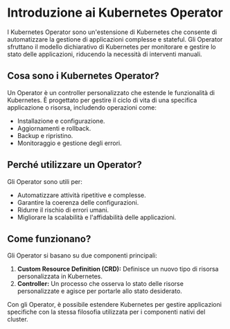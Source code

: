 # Introduzione ai Kubernetes Operator

I Kubernetes Operator sono un'estensione di Kubernetes che consente di automatizzare la gestione di applicazioni complesse e stateful. Gli Operator sfruttano il modello dichiarativo di Kubernetes per monitorare e gestire lo stato delle applicazioni, riducendo la necessità di interventi manuali.

## Cosa sono i Kubernetes Operator?

Un Operator è un controller personalizzato che estende le funzionalità di Kubernetes. È progettato per gestire il ciclo di vita di una specifica applicazione o risorsa, includendo operazioni come:

- Installazione e configurazione.
- Aggiornamenti e rollback.
- Backup e ripristino.
- Monitoraggio e gestione degli errori.

## Perché utilizzare un Operator?

Gli Operator sono utili per:

- Automatizzare attività ripetitive e complesse.
- Garantire la coerenza delle configurazioni.
- Ridurre il rischio di errori umani.
- Migliorare la scalabilità e l'affidabilità delle applicazioni.

## Come funzionano?

Gli Operator si basano su due componenti principali:

1. **Custom Resource Definition (CRD):** Definisce un nuovo tipo di risorsa personalizzata in Kubernetes.
2. **Controller:** Un processo che osserva lo stato delle risorse personalizzate e agisce per portarle allo stato desiderato.

Con gli Operator, è possibile estendere Kubernetes per gestire applicazioni specifiche con la stessa filosofia utilizzata per i componenti nativi del cluster.
